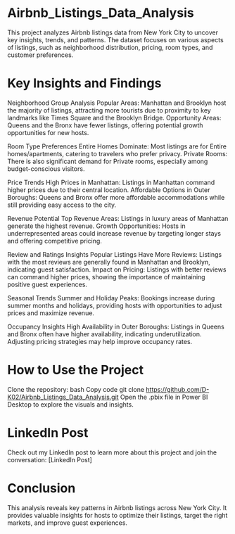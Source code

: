# Airbnb_Listings_Data_Analysis
This project analyzes Airbnb listings data from New York City to uncover key insights, trends, and patterns. The dataset focuses on various aspects of listings, such as neighborhood distribution, pricing, room types, and customer preferences.

# Key Insights and Findings
Neighborhood Group Analysis Popular Areas: Manhattan and Brooklyn host the majority of listings, attracting more tourists due to proximity to key landmarks like Times Square and the Brooklyn Bridge.
Opportunity Areas: Queens and the Bronx have fewer listings, offering potential growth opportunities for new hosts.

Room Type Preferences Entire Homes Dominate: Most listings are for Entire homes/apartments, catering to travelers who prefer privacy.
Private Rooms: There is also significant demand for Private rooms, especially among budget-conscious visitors.

Price Trends High Prices in Manhattan: Listings in Manhattan command higher prices due to their central location.
Affordable Options in Outer Boroughs: Queens and Bronx offer more affordable accommodations while still providing easy access to the city.

Revenue Potential Top Revenue Areas: Listings in luxury areas of Manhattan generate the highest revenue.
Growth Opportunities: Hosts in underrepresented areas could increase revenue by targeting longer stays and offering competitive pricing.

Review and Ratings Insights Popular Listings Have More Reviews: Listings with the most reviews are generally found in Manhattan and Brooklyn, indicating guest satisfaction.
Impact on Pricing: Listings with better reviews can command higher prices, showing the importance of maintaining positive guest experiences.

Seasonal Trends Summer and Holiday Peaks: Bookings increase during summer months and holidays, providing hosts with opportunities to adjust prices and maximize revenue.

Occupancy Insights High Availability in Outer Boroughs: Listings in Queens and Bronx often have higher availability, indicating underutilization. Adjusting pricing strategies may help improve occupancy rates.

# How to Use the Project
Clone the repository: bash Copy code git clone https://github.com/D-K02/Airbnb_Listings_Data_Analysis.git Open the .pbix file in Power BI Desktop to explore the visuals and insights.

# LinkedIn Post
Check out my LinkedIn post to learn more about this project and join the conversation: [LinkedIn Post]

# Conclusion
This analysis reveals key patterns in Airbnb listings across New York City. It provides valuable insights for hosts to optimize their listings, target the right markets, and improve guest experiences.
